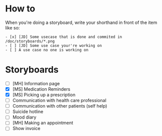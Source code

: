 # How to
When you're doing a storyboard, write your shorthand in front of
the item like so:

```{.markdown}
- [x] [JD] Some usecase that is done and commited in /doc/storyboards/*.png
- [ ] [JD] Some use case your're working on
- [ ] A use case no one is working on
```

# Storyboards
- [ ] [MH] Information page
- [x] [MS] Medication Reminders
- [x] [MS] Picking up a prescription
- [ ] Communication with health care professional
- [ ] Communication with other patients (self help)
- [ ] Suicide hotline
- [ ] Mood diary
- [ ] [MH] Making an appointment
- [ ] Show invoice
